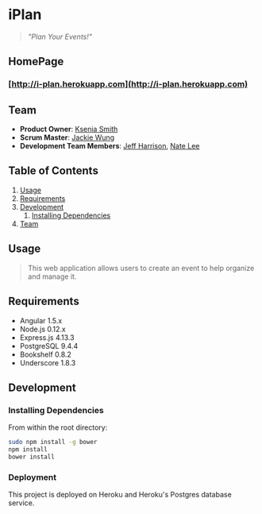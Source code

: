 # iPlan
> *"Plan Your Events!"*

## HomePage
### [http://i-plan.herokuapp.com](http://i-plan.herokuapp.com)

## Team

  - __Product Owner__: [Ksenia Smith](https://github.com/kb8228)
  - __Scrum Master__: [Jackie Wung](https://github.com/jackiewung)
  - __Development Team Members__: [Jeff Harrison](https://github.com/jeharr), [Nate Lee](https://github.com/natejlee)

## Table of Contents



1. [Usage](#usage)
1. [Requirements](#requirements)
1. [Development](#development)
    1. [Installing Dependencies](#installing-dependencies)
1. [Team](#team)

## Usage

> This web application allows users to create an event to help organize and manage it.

## Requirements

- Angular 1.5.x
- Node.js 0.12.x
- Express.js 4.13.3
- PostgreSQL 9.4.4
- Bookshelf 0.8.2
- Underscore 1.8.3

## Development

### Installing Dependencies

From within the root directory:

```sh
sudo npm install -g bower
npm install
bower install
```

### Deployment

This project is deployed on Heroku and Heroku's Postgres database service.
